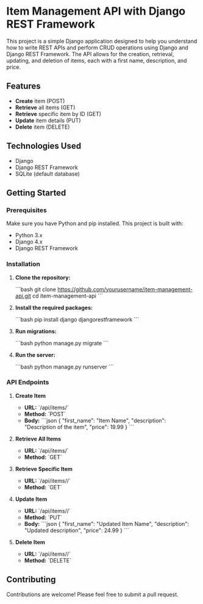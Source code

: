 # Item Management API with Django REST Framework

This project is a simple Django application designed to help you understand how to write REST APIs and perform CRUD operations using Django and Django REST Framework. The API allows for the creation, retrieval, updating, and deletion of items, each with a first name, description, and price.

## Features

- **Create** item (POST)
- **Retrieve** all items (GET)
- **Retrieve** specific item by ID (GET)
- **Update** item details (PUT)
- **Delete** item (DELETE)

## Technologies Used

- Django
- Django REST Framework
- SQLite (default database)

## Getting Started

### Prerequisites

Make sure you have Python and pip installed. This project is built with:

- Python 3.x
- Django 4.x
- Django REST Framework

### Installation

1. **Clone the repository:**

   \`\`\`bash
   git clone https://github.com/yourusername/item-management-api.git
   cd item-management-api
   \`\`\`

2. **Install the required packages:**

   \`\`\`bash
   pip install django djangorestframework
   \`\`\`

3. **Run migrations:**

   \`\`\`bash
   python manage.py migrate
   \`\`\`

4. **Run the server:**

   \`\`\`bash
   python manage.py runserver
   \`\`\`

### API Endpoints

1. **Create Item**
   - **URL:** \`/api/items/\`
   - **Method:** \`POST\`
   - **Body:**
     \`\`\`json
     {
       "first_name": "Item Name",
       "description": "Description of the item",
       "price": 19.99
     }
     \`\`\`

2. **Retrieve All Items**
   - **URL:** \`/api/items/\`
   - **Method:** \`GET\`

3. **Retrieve Specific Item**
   - **URL:** \`/api/items/<id>/\`
   - **Method:** \`GET\`

4. **Update Item**
   - **URL:** \`/api/items/<id>/\`
   - **Method:** \`PUT\`
   - **Body:**
     \`\`\`json
     {
       "first_name": "Updated Item Name",
       "description": "Updated description",
       "price": 24.99
     }
     \`\`\`

5. **Delete Item**
   - **URL:** \`/api/items/<id>/\`
   - **Method:** \`DELETE\`

## Contributing

Contributions are welcome! Please feel free to submit a pull request.
